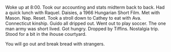 Woke up at 8:00. Took our accounting and stats midterm back to back. Had a quick lunch with Raquel. Daisies, a 1966 Hungarian Short Film. Met with Mason. Nap. Reset. Took a stroll down to Cathey to eat with Ava. Connecticut kinship. Guido all dripped out. Went out to play soccer. The one man army was short lived. Got hungry. Dropped by Tiffins. Nostalgia trip. Stood for a bit in the ihouse courtyard. 

You will go out and break bread with strangers.